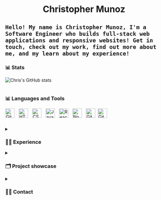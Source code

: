 # <div align="center">Christopher Munoz</div>
**`Hello! My name is Christopher Munoz, I'm a Software Engineer who builds full-stack web applications and responsive websites! Get in touch, check out my work, find out more about me, and my learn about my experience! `** 
---


### 📊 Stats

![Chris's GitHub stats](https://github-readme-stats.vercel.app/api?username=chrismunozcodes&show_icons=true&theme=gruvbox)

<!-- ![GitHub Streak](https://streak-stats.demolab.com?user=chrismunozcodes&theme=gruvbox&border_radius=4.5) -->

#
### 📊 Languages and Tools
<img align="left" alt="Git" width="30px" style="padding-right:10px;" src="https://cdn.jsdelivr.net/gh/devicons/devicon/icons/git/git-original.svg" />
<img align="left" alt="HTML" width="30px" style="padding-right:10px;" src="https://cdn.jsdelivr.net/gh/devicons/devicon/icons/html5/html5-plain.svg" />
<img align="left" alt="CSS" width="30px" style="padding-right:10px;" src="https://cdn.jsdelivr.net/gh/devicons/devicon/icons/css3/css3-plain.svg" />
<img align="left" alt="JavaScript" width="30px" style="padding-right:10px;" src="https://cdn.jsdelivr.net/gh/devicons/devicon/icons/javascript/javascript-plain.svg" />
<img align="left" alt="React" width="30px" style="padding-right:10px;" src="https://cdn.jsdelivr.net/gh/devicons/devicon/icons/react/react-original.svg" />
<img align="left" alt="NodeJS" width="30px" style="padding-right:10px;" src="https://cdn.jsdelivr.net/gh/devicons/devicon/icons/nodejs/nodejs-original.svg" />
<img align="left" alt="GitHub" width="30px" style="padding-right:5px;" src="https://cdn.jsdelivr.net/gh/devicons/devicon/icons/github/github-original.svg" />
<img align="left" alt="GitHub" width="30px" style="padding-right:10px;" src="https://cdn.jsdelivr.net/gh/devicons/devicon/icons/mongodb/mongodb-original.svg" />
<br />

#
<details>
 <summary><h3>👨‍💻 Experience</h3></summary>
 <h1>100Devs</h1>
During my time at 100Devs, I had plenty of amazing opportunities, I attended a bunch of seminars that fleshed out my knowledge of programming technologies such as  Github, HTML, CSS, JavaScript, Node.js, MongoDB and React. I worked with different teams building out full-stack web applications together, building relationships and working with different people each time. Countless hours of problem solving, building, and working with peers and clients. During my time at 100Devs I found my first client as well, allowing me to expand my skill-set.

</details>

<details>
 <summary><h3>🗂 Project showcase</h3></summary>
 <h1>🧠 Quiz Tango</h1>
Full-stack quiz app that tracks points, ranks, allows you to choose difficulty and topics of questions.
https://user-images.githubusercontent.com/102195481/230752434-9d99705d-9cb7-4bec-ab95-3970edbb8ba4.mp4

 <h1>🧙 Pixel Visionize</h1>
A full-stack image generation tool using OpenAI's technology. Create an account, generate photos with text, save them to your gallery!


 <h1>🕵️ 100 hour project</h1>
A secret app I will be working on, starting production soon!
</details>

<details>
 <summary><h3>👨‍💻 Contact</h3></summary>
<ul>
 <li><a href="https://www.linkedin.com/in/chrismunozcodes/">Linkedin</a></li> 
 <li><a href="https://www.twitter.com/chrismunozcodes">Twitter</a></li> 
</ul>
</details>
